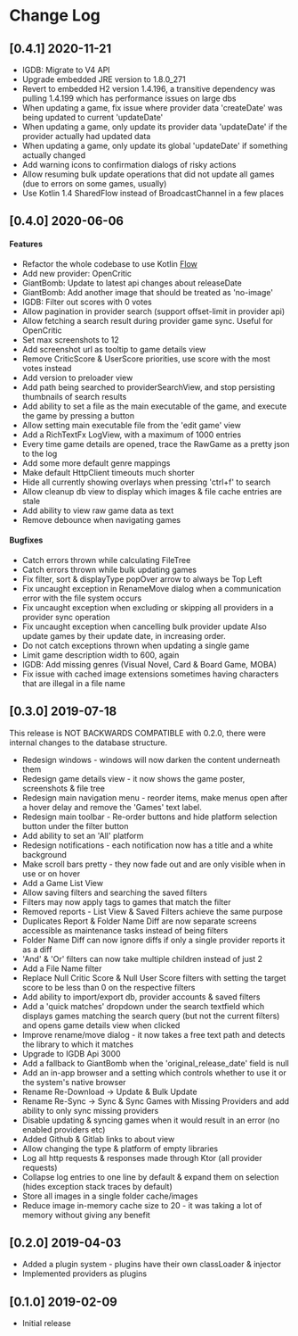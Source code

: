 # Change Log

## [0.4.1] 2020-11-21
* IGDB: Migrate to V4 API
* Upgrade embedded JRE version to 1.8.0_271
* Revert to embedded H2 version 1.4.196, a transitive dependency was pulling 1.4.199 which has performance issues on large dbs
* When updating a game, fix issue where provider data 'createDate' was being updated to current 'updateDate'
* When updating a game, only update its provider data 'updateDate' if the provider actually had updated data
* When updating a game, only update its global 'updateDate' if something actually changed
* Add warning icons to confirmation dialogs of risky actions
* Allow resuming bulk update operations that did not update all games (due to errors on some games, usually)
* Use Kotlin 1.4 SharedFlow instead of BroadcastChannel in a few places

## [0.4.0] 2020-06-06
#### Features
* Refactor the whole codebase to use Kotlin [Flow](https://kotlinlang.org/docs/reference/coroutines/flow.html)
* Add new provider: OpenCritic
* GiantBomb: Update to latest api changes about releaseDate
* GiantBomb: Add another image that should be treated as 'no-image'
* IGDB: Filter out scores with 0 votes
* Allow pagination in provider search (support offset-limit in provider api)
* Allow fetching a search result during provider game sync. Useful for OpenCritic
* Set max screenshots to 12
* Add screenshot url as tooltip to game details view
* Remove CriticScore & UserScore priorities, use score with the most votes instead
* Add version to preloader view
* Add path being searched to providerSearchView, and stop persisting thumbnails of search results
* Add ability to set a file as the main executable of the game, and execute the game by pressing a button
* Allow setting main executable file from the 'edit game' view
* Add a RichTextFx LogView, with a maximum of 1000 entries
* Every time game details are opened, trace the RawGame as a pretty json to the log
* Add some more default genre mappings
* Make default HttpClient timeouts much shorter
* Hide all currently showing overlays when pressing 'ctrl+f' to search
* Allow cleanup db view to display which images & file cache entries are stale
* Add ability to view raw game data as text
* Remove debounce when navigating games

#### Bugfixes
* Catch errors thrown while calculating FileTree
* Catch errors thrown while bulk updating games
* Fix filter, sort & displayType popOver arrow to always be Top Left 
* Fix uncaught exception in RenameMove dialog when a communication error with the file system occurs
* Fix uncaught exception when excluding or skipping all providers in a provider sync operation
* Fix uncaught exception when cancelling bulk provider update Also update games by their update date, in increasing order.
* Do not catch exceptions thrown when updating a single game
* Limit game description width to 600, again
* IGDB: Add missing genres (Visual Novel, Card & Board Game, MOBA)
* Fix issue with cached image extensions sometimes having characters that are illegal in a file name

## [0.3.0] 2019-07-18 
This release is NOT BACKWARDS COMPATIBLE with 0.2.0, there were internal changes to the database structure.
* Redesign windows - windows will now darken the content underneath them
* Redesign game details view - it now shows the game poster, screenshots & file tree
* Redesign main navigation menu - reorder items, make menus open after a hover delay and remove the 'Games' text label.
* Redesign main toolbar - Re-order buttons and hide platform selection button under the filter button
* Add ability to set an 'All' platform
* Redesign notifications - each notification now has a title and a white background
* Make scroll bars pretty - they now fade out and are only visible when in use or on hover
* Add a Game List View
* Allow saving filters and searching the saved filters
* Filters may now apply tags to games that match the filter
* Removed reports - List View & Saved Filters achieve the same purpose
* Duplicates Report & Folder Name Diff are now separate screens accessible as maintenance tasks instead of being filters
* Folder Name Diff can now ignore diffs if only a single provider reports
 it as a diff
* 'And' & 'Or' filters can now take multiple children instead of just 2
* Add a File Name filter
* Replace Null Critic Score & Null User Score filters with setting the target score to be less than 0 on the respective filters
* Add ability to import/export db, provider accounts & saved filters
* Add a 'quick matches' dropdown under the search textfield which displays games matching the search query (but not the current filters) and opens game details view when clicked
* Improve rename/move dialog - it now takes a free text path and detects the library to which it matches
* Upgrade to IGDB Api 3000
* Add a fallback to GiantBomb when the 'original_release_date' field is null
* Add an in-app browser and a setting which controls whether to use it or the system's native browser
* Rename Re-Download -> Update & Bulk Update
* Rename Re-Sync -> Sync & Sync Games with Missing Providers and add ability to only sync missing providers
* Disable updating & syncing games when it would result in an error (no enabled providers etc)
* Added Github & Gitlab links to about view
* Allow changing the type & platform of empty libraries
* Log all http requests & responses made through Ktor (all provider requests)
* Collapse log entries to one line by default & expand them on selection (hides exception stack traces by default)
* Store all images in a single folder cache/images
* Reduce image in-memory cache size to 20 - it was taking a lot of memory without giving any benefit

## [0.2.0] 2019-04-03 
* Added a plugin system - plugins have their own classLoader & injector
* Implemented providers as plugins

## [0.1.0] 2019-02-09
* Initial release